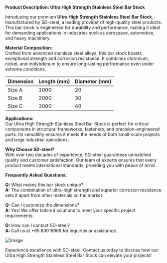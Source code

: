**Product Description: Ultra High Strength Stainless Steel Bar Stock**

Introducing our premium **Ultra High Strength Stainless Steel Bar Stock**, manufactured by SD-steel, a leading provider of high-quality steel products. This bar stock is engineered for durability and performance, making it ideal for demanding applications in industries such as aerospace, automotive, and heavy machinery.

**Material Composition:**  
Crafted from advanced stainless steel alloys, this bar stock boasts exceptional strength and corrosion resistance. It combines chromium, nickel, and molybdenum to ensure long-lasting performance even under extreme conditions.

| **Dimension** | **Length (mm)** | **Diameter (mm)** |
|---------------|-----------------|-------------------|
| Size A        | 1000            | 20                |
| Size B        | 2000            | 30                |
| Size C        | 3000            | 40                |

**Applications:**  
Our Ultra High Strength Stainless Steel Bar Stock is perfect for critical components in structural frameworks, fasteners, and precision-engineered parts. Its versatility ensures it meets the needs of both small-scale projects and large industrial operations.

**Why Choose SD-steel?**  
With over two decades of experience, SD-steel guarantees unmatched quality and customer satisfaction. Our team of experts ensures that every product meets international standards, providing you with peace of mind.

**Frequently Asked Questions:**

**Q:** What makes this bar stock unique?  
**A:** The combination of ultra-high strength and superior corrosion resistance sets it apart from other materials on the market.

**Q:** Can I customize the dimensions?  
**A:** Yes! We offer tailored solutions to meet your specific project requirements.

**Q:** How can I contact SD-steel?  
**A:** Call us at +65 83016969 for inquiries or assistance.

![Image](https://github.com/user-attachments/assets/2567258e-e124-4816-932d-1809bd27ef0b)

Experience excellence with SD-steel. Contact us today to discuss how our Ultra High Strength Stainless Steel Bar Stock can elevate your projects!
